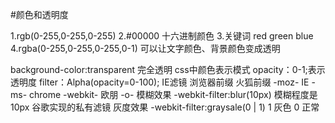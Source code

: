 #颜色和透明度

1.rgb(0-255,0-255,0-255)
2.#00000 十六进制颜色
3.关键词 red green blue
4.rgba(0-255,0-255,0-255,0-1)
  可以让文字颜色、背景颜色变成透明


background-color:transparent 完全透明
css中颜色表示模式
opacity：0-1;表示透明度
filter：Alpha(opacity=0-100); IE滤镜
浏览器前缀
火狐前缀 -moz-
IE  -ms-
chrome -webkit-
欧朋 -o-
模糊效果
-webkit-filter:blur(10px)  模糊程度是10px 谷歌实现的私有滤镜
灰度效果
-webkit-filter:graysale(0 | 1)
1 灰色
0 正常
